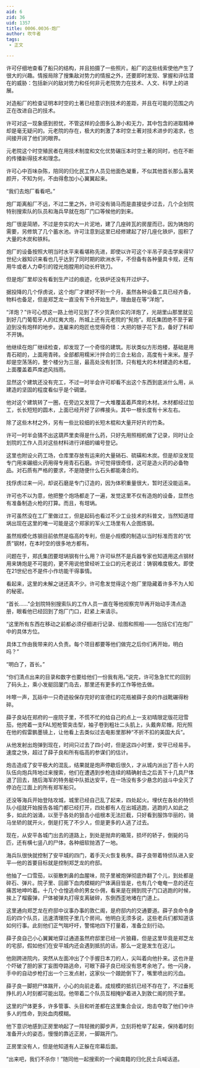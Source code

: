 ```yaml
---
aid: 6
zid: 36
uid: 1357
title: 0006.0036-炮厂
author: 吹牛者
tags: 
 - 正文

---
```




  许可仔细地查看了船只的结构，并且拍摄了一些照片。船厂的这些线索使他产生了很大的兴趣。情报局除了搜集敌对势力的情报之外，还要即时发现、掌握和评估潜在的威胁：包括新兴的敌对势力和任何非元老院势力在技术、人文、科学上的进展。

  对造船厂的检查证明本时空的土著已经意识到技术的差距，并且在可能的范围之内正在改进自己的技术。

  许可对这一现象感到担忧，不管这样的企图多么渺小和无力，其中包含的进取精神却是毫无疑问的。元老院的存在，极大的刺激了本时空土著对技术进步的渴求，也间接开阔了他们的眼界。

  元老院这个时空殖民者在用技术制度和文化优势碾压本时空土著的同时，也在不断的传播新得技术和理念。

  许可心中百味杂陈，陪同的归化民工作人员见他面色凝重，不似其他首长那么喜笑颜开，不知为何，不由得愈加小心翼翼起来。

  “我们去炮厂看看吧。”

  炮厂距离船厂不远，不过二里之外，许可没有骑马而是直接徒步过去，几个企划院特别搜索队的队员和海兵早就在炮厂门口等候他的到来。

  炮厂很是简陋，不过是夯实的大一片泥地，建了几座砖瓦的房屋而已，因为铸炮的需要，另修筑了几个蓄水池。许可注意到这里已经修建起了好几座化铁炉，囤积了大量的木炭和铁料。

  炮厂的设备按照大明当时水平来看堪称先进，即使以许可这个半吊子突击学来得17世纪火器知识来看也几乎达到了同时期的欧洲水平，不但备有各种量具卡规，还有用牛或者人力牵引的镗光炮膛用的动长杆铣刀。

  但是炮厂里却没有看到生产过的痕迹，化铁炉还没有开过炉子。

  据投降的几个俘虏说，这个炮厂才建好不到一个月，虽然各种设备工具已经齐备，物料也备足，但是郑芝龙一直没有下令开始生产，理由是在等“洋炮”。

  “洋炮？”许可心想这一路上他可见到了不少货真价实的洋炮了，光胡里山那里就见到好几门葡萄牙人的红夷大炮，所城上还有元老院的“髡炮”。郑氏集团绝不至于窘迫到没有炮样的地步。连雇来的炮匠也觉得奇怪：大把的银子花下去，备好了料却不开铸。

  他继续在炮厂继续检查，却发现了一个奇怪的建筑。形状类似方形炮楼，基础是用青石砌的，上面用青砖。全部都用糯米汁拌合的三合土粘合，高度有十来米。屋子却是空荡荡的，整个楼分为三层，最高处没有封顶，只有粗大的木材建造的木框，上面覆盖着芦席遮风挡雨。

  显然这个建筑还没有完工，不过一时半会许可却看不出这个东西到底派什么用，从建造的坚固的程度看似乎是个碉堡。

  他对这个建筑转了一圈，在旁边又发现了一大堆覆盖着芦席的木材。木材都经过加工，长长短短的圆木，上面已经开好了卯榫接头。其中一根长度有十米左右。

  除了这些木材之外，另有一些比较细的长短木棍和大量开好片的竹条。

  许可一时半会猜不出这葫芦里卖得是什么药，只好先用照相机做了记录，同时让企划院的工作人员对这些材料进行详细的编号登记。

  这里也附设火药工场，仓库里存放有运来的大量硝石、硫磺和木炭。但是却没发现专门用来碾细火药用得专用青石石磨。许可觉得很奇怪，这可是造火药的必备物品。对石质有严格的要求，不是随便什么石头都能凑合的。

  找俘虏过来一问，却说石磨是专门订造的，因为体积重量很大，暂时还没能运来。

  许可也不以为意，他把整个炮场都走了一遍，发觉这里不仅有造炮的设备，显然也有准备制造火枪的打算。而且，有坩埚。

  许可虽然没在工厂里做过工，但是起码也看过不少工业技术的科普文，当然知道坩埚出现在这里的唯一可能是这个郑家的军火工场里有人企图炼钢。

  虽然规模化炼钢目前依然是临高的专利，但是小规模的制造以当时标准而言的“优质”钢材，在本时空的很多地方都有。

  问题在于，郑氏集团要坩埚钢有什么用？许可纵然不是兵器专家也知道用这点钢材用来铸炮是不可能的，更不用说他曾经听工业口的元老说过：铸钢难度极大。即使在21世纪也不是件小作坊能干得事情。

  看起来，这里的未解之谜还真不少。许可愈发觉得这个炮厂里隐藏着许多不为人知的秘密。

  “首长……”企划院特别搜索队的工作人员一直在等他视察完毕再开始动手清点造册，眼看他已经回到了炮厂门口，赶紧上来请示。

  “这里所有东西在移动之前都必须仔细进行记录、绘图和照相-——包括它们在炮厂中的具体方位。

  具体工作由我带来的人负责。每个项目都要等他们做完之后你们再开始，明白吗？”

  “明白了，首长。”

  “你们清点出来的目录和数字也要给他们一份我有用。”说完，许可急急忙忙的回到了码头上，乘小发艇回厦门岛去，那里还有更多的工作等他去做。

  咔嚓一声，瓦砾中一只奇迹般保存完好的宣德红的花瓶被薛子良的作战靴碾得粉碎。

  薛子良站在郑府的一座院子里，不慌不忙的给自己的点上一支初晴限定版花冠雪茄，他挎着一支FAL短枪管突击型，袖子卷到粗壮二头肌上，头戴奔尼帽，阳光照在他的假雷鹏墨镜上，让他看上去类似过去电影里那种“不折不扣的美国大兵”。

  从他发射出炮弹到现在，时间只过去了四小时，但是这四小时里，安平已经易手。速度之快，超过了薛子良和所有临高的参谋们的估计。

  炮击造成了安平极大的混乱，结果就是炮声停歇后很久，才从城内派出了百十人的队伍向炮兵阵地过来搜索，他们在遭遇到步枪连续的精确射击之后丢下十几具尸体退了回去，随后海军的特务艇中队抵达安平，在一场没有多少悬念的战斗中全灭了停泊在江面上的所有郑军船只。

  还没等海兵开始登陆攻城，城里已经自己乱了起来，四处起火。埋伏在各处的特侦队小组就开始报告各城门都已经打开，四处都有人在出城逃跑，逃跑的人如此之多，如此的汹涌，以至于各处的狙击小组根本无法拦截，只好看到服饰华丽的，骑马坐轿的就开火，倒是打死了不少人，但是更多的人逃了过去。

  现在，从安平各城门出去的道路上，到处是抛弃的箱笼，损坏的轿子，倒毙的马匹，还有横七竖八的尸体，各种细软抛洒了一地。

  海兵队很快就控制了安平城的四门，着手灭火恢复秩序。薛子良带着特侦队进入安平—他的首要目标就是控制郑芝龙的府邸。

  他抽了一口雪茄，以驱散刺鼻的血腥味，院子里被炮弹彻底炸翻了个儿，到处都是碎石、弹片。院子里、回廊下血肉模糊的尸体满目皆是，也有几个奄奄一息的还在痛苦地呻吟着。十几个仓惶逃命的男女仆佣，看来是在拥到院子门口逃跑的时候，挨上了榴霰弹，尸体被弹丸打得支离破碎，东倒西歪地堵在门道上。

  这里通向郑芝龙在府邸中议事办事的敦仁阁，是府邸内的交通要道。薛子良命令身后的四个队员，迅速清理院子里几个房间。他明白无须多说，这些老兵们都知道该如何行事。此刻他们正气喘吁吁，警惕地四下打量着，准备立刻行动。

  薛子良自己小心翼翼地穿过通道虽然府邸里已经一片狼藉，但是这里毕竟是郑芝龙的宅邸，假如他们在安平城内还会遇到抵抗的话，那么一定是发生在这儿。

  他刚跨进院内，突然从左面冲出了个手握日本刀的人，尖叫着向他扑来。这也许是个吓破了胆的家丁妄图夺路逃命，可眼下薛子良已经没有思考余地了。他一闪身，手中的自动步枪打出一个三发点射，这家伙一个踉跄倒下了，嘴里喷出的污血。

  薛子良一脚把尸体踹开，小心的向前走着。成规模的抵抗已经不存在了，不过垂死挣扎的人时刻都可能出现。他带着二个队员互相掩护着进入到敦仁阁的院子里。

  这里的尸体更多，许多管事、头目和听差都在这里集合会议，炮击夺取了他们中许多人的性命，到处血肉模糊。

  他下意识地感到正房里响起了一阵轻微的脚步声，立刻将枪举了起来，保持着时刻准备开火的姿态，慢慢的靠近正房，一脚踹开门。

  正房里没有人，但是他知道有人正躲在帘幕后面。

  “出来吧，我们不杀你！”随同他一起搜索的一个闽南籍的归化民士兵喊话道。


